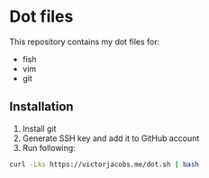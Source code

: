 # Dot files

This repository contains my dot files for:

- fish
- vim
- git

## Installation

1. Install git
2. Generate SSH key and add it to GitHub account
3. Run following:
```bash
curl -Lks https://victorjacobs.me/dot.sh | bash
```
